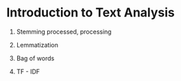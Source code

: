 # Introduction to Text Analysis



1. Stemming
processed, processing 

2. Lemmatization 

3. Bag of words

4. TF - IDF 

